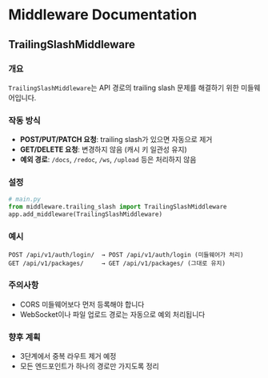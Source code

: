 # Middleware Documentation

## TrailingSlashMiddleware

### 개요
`TrailingSlashMiddleware`는 API 경로의 trailing slash 문제를 해결하기 위한 미들웨어입니다.

### 작동 방식
- **POST/PUT/PATCH 요청**: trailing slash가 있으면 자동으로 제거
- **GET/DELETE 요청**: 변경하지 않음 (캐시 키 일관성 유지)
- **예외 경로**: `/docs`, `/redoc`, `/ws`, `/upload` 등은 처리하지 않음

### 설정
```python
# main.py
from middleware.trailing_slash import TrailingSlashMiddleware
app.add_middleware(TrailingSlashMiddleware)
```

### 예시
```
POST /api/v1/auth/login/  → POST /api/v1/auth/login (미들웨어가 처리)
GET /api/v1/packages/     → GET /api/v1/packages/ (그대로 유지)
```

### 주의사항
- CORS 미들웨어보다 먼저 등록해야 합니다
- WebSocket이나 파일 업로드 경로는 자동으로 예외 처리됩니다

### 향후 계획
- 3단계에서 중복 라우트 제거 예정
- 모든 엔드포인트가 하나의 경로만 가지도록 정리
